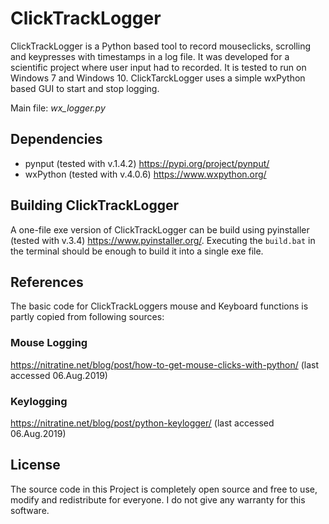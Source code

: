 
# ClickTrackLogger
ClickTrackLogger is a Python based tool to record mouseclicks, scrolling and keypresses with timestamps in a log file. 
It was developed for a scientific project where user input had to recorded. It is tested to run on Windows 7 and Windows 10.
ClickTarckLogger uses a simple wxPython based GUI to start and stop logging.

Main file:
*wx_logger.py*

## Dependencies
- pynput (tested with v.1.4.2) <https://pypi.org/project/pynput/>
- wxPython (tested with v.4.0.6) <https://www.wxpython.org/>

## Building ClickTrackLogger
A one-file exe version of ClickTrackLogger can be build using pyinstaller (tested with v.3.4) <https://www.pyinstaller.org/>.
Executing the `build.bat` in the terminal should be enough to build it into a single exe file.


## References
The basic code for ClickTrackLoggers mouse and Keyboard functions is partly copied from following sources:

### Mouse Logging
<https://nitratine.net/blog/post/how-to-get-mouse-clicks-with-python/> (last accessed 06.Aug.2019)

### Keylogging
<https://nitratine.net/blog/post/python-keylogger/>  (last accessed 06.Aug.2019)

## License
The source code in this Project is completely open source and free to use, modify and redistribute for everyone. 
I do not give any warranty for this software.
